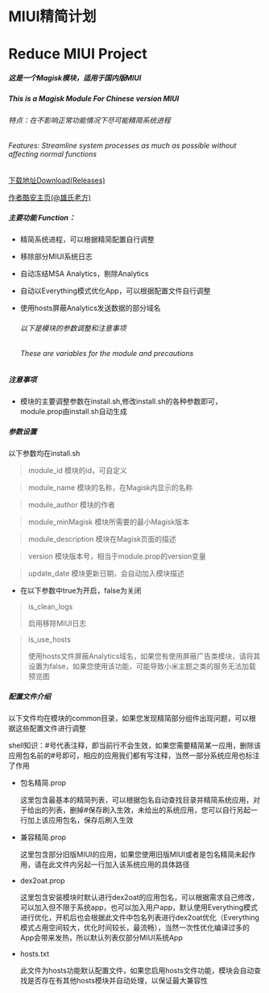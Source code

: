 # MIUI精简计划
# Reduce MIUI Project

##### 这是一个Magisk模块，适用于国内版MIUI  
##### This is a Magisk Module For Chinese version MIUI

######  特点：在不影响正常功能情况下尽可能精简系统进程
###### Features: Streamline system processes as much as possible without affecting normal functions

[下载地址Download(Releases)](https://github.com/l2642235863/ReduceMIUI/releases)

[作者酷安主页(@雄氏老方)](http://www.coolapk.com/u/665894)

##### 主要功能 Function：

- 精简系统进程，可以根据精简配置自行调整

- 移除部分MIUI系统日志

- 自动冻结MSA Analytics，剔除Analytics

- 自动以Everything模式优化App，可以根据配置文件自行调整

- 使用hosts屏蔽Analytics发送数据的部分域名

  ###### 以下是模块的参数调整和注意事项
  ###### These are variables for the module and precautions

##### 注意事项
  
* 模块的主要调整参数在install.sh,修改install.sh的各种参数即可，module.prop由install.sh自动生成



##### 参数设置

以下参数均在install.sh

> module_id
> 模块的id，可自定义

> module_name
> 模块的名称，在Magisk内显示的名称

> module_author
> 模块的作者

> module_minMagisk
> 模块所需要的最小Magisk版本

> module_description
> 模块在Magisk页面的描述

> version
> 模块版本号，相当于module.prop的version变量

> update_date
> 模块更新日期，会自动加入模块描述



 * 在以下参数中true为开启，false为关闭

> is_clean_logs
>
> 启用移除MIUI日志

> is_use_hosts
>
> 使用hosts文件屏蔽Analytics域名，如果您有使用屏蔽广告类模块，请将其设置为false，如果您使用该功能，可能导致小米主题之类的服务无法加载预览图


##### 配置文件介绍

以下文件均在模块的common目录，如果您发现精简部分组件出现问题，可以根据这些配置文件进行调整

shell知识：#号代表注释，即当前行不会生效，如果您需要精简某一应用，删除该应用包名前的#号即可，相应的应用我们都有写注释，当然一部分系统应用也标注了作用

- 包名精简.prop

  这里包含最基本的精简列表，可以根据包名自动查找目录并精简系统应用，对于给出的列表，删掉#保存刷入生效，未给出的系统应用，您可以自行另起一行加上该应用包名，保存后刷入生效


- 兼容精简.prop

  这里包含部分旧版MIUI的应用，如果您使用旧版MIUI或者是包名精简未起作用，请在此文件内另起一行加入该系统应用的具体路径


- dex2oat.prop
  
  这里包含安装模块时默认进行dex2oat的应用包名，可以根据需求自己修改，可以加入但不限于系统app，也可以加入用户app，默认使用Everything模式进行优化，开机后也会根据此文件中包名列表进行dex2oat优化（Everything模式占用空间较大，优化时间较长，最流畅），当然一次性优化编译过多的App会带来发热，所以默认列表仅部分MIUI系统App


- hosts.txt
  
  此文件为hosts功能默认配置文件，如果您启用hosts文件功能，模块会自动查找是否存在有其他hosts模块并自动处理，以保证最大兼容性

